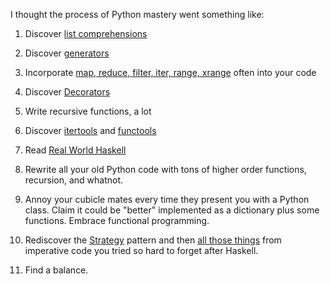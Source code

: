 I thought the process of Python mastery went something like:

1. Discover [list comprehensions][1]

2. Discover [generators][2]

3. Incorporate [map, reduce, filter, iter, range, xrange][3] often into your code

4. Discover [Decorators][4]

5. Write recursive functions, a lot

6. Discover [itertools][5] and [functools][6]

7. Read [Real World Haskell][7]

8. Rewrite all your old Python code with tons of higher order functions, recursion, and whatnot.

10. Annoy your cubicle mates every time they present you with a Python class. Claim it could be "better" implemented as a dictionary plus some functions. Embrace functional programming.

11. Rediscover the [Strategy][8] pattern and then [all those things][9] from imperative code you tried so hard to forget after Haskell.

12. Find a balance.

  [1]: http://en.wikipedia.org/wiki/List_comprehension#Python
  [2]: http://en.wikipedia.org/wiki/Python_syntax_and_semantics#Generators
  [3]: http://docs.python.org/library/functions.html
  [4]: http://wiki.python.org/moin/PythonDecorators
  [5]: http://docs.python.org/library/itertools.html
  [6]: http://docs.python.org/library/functools.html
  [7]: http://www.amazon.com/Real-World-Haskell-Bryan-OSullivan/dp/0596514980/ref=wl_it_dp_o?ie=UTF8&coliid=I17I0KVG1JBW7X&colid=3O60XYEAF3V3K
  [8]: http://en.wikipedia.org/wiki/Strategy_pattern#Python
  [9]: http://www.amazon.com/First-Design-Patterns-Elisabeth-Freeman/dp/0596007124/ref=sr_1_3?ie=UTF8&s=books&qid=1270423017&sr=1-3
